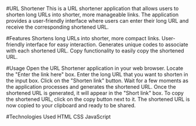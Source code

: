 #URL Shortener
This is a URL shortener application that allows users to shorten long URLs into shorter, more manageable links. The application provides a user-friendly interface where users can enter their long URL and receive the corresponding shortened URL.

#Features
Shortens long URLs into shorter, more compact links.
User-friendly interface for easy interaction.
Generates unique codes to associate with each shortened URL.
Copy functionality to easily copy the shortened URL.

#Usage
Open the URL Shortener application in your web browser.
Locate the "Enter the link here" box.
Enter the long URL that you want to shorten in the input box.
Click on the "Shorten link" button.
Wait for a few moments as the application processes and generates the shortened URL.
Once the shortened URL is generated, it will appear in the "Short link" box.
To copy the shortened URL, click on the copy button next to it. The shortened URL is now copied to your clipboard and ready to be shared.

#Technologies Used
HTML
CSS
JavaScript
